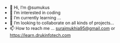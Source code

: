 - 👋 Hi, I’m @sumukus
- 👀 I’m interested in coding
- 🌱 I’m currently learning ...
- 💞️ I’m looking to collaborate on all kinds of projects...
- 📫 How to reach me ... surajmukhia95@gmail.com or https://learn.drukinfotech.com

<!---
sumukus/sumukus is a ✨ special ✨ repository because its `README.md` (this file) appears on your GitHub profile.
You can click the Preview link to take a look at your changes.
--->
